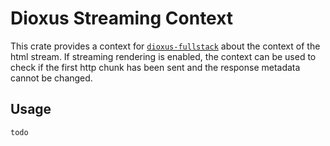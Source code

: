 # Dioxus Streaming Context

This crate provides a context for [`dioxus-fullstack`](https://crates.io/crates/dioxus-fullstack) about the context of the html stream. If streaming rendering is enabled, the context can be used to check if the first http chunk has been sent and the response metadata cannot be changed.

## Usage

```rust
todo
```
